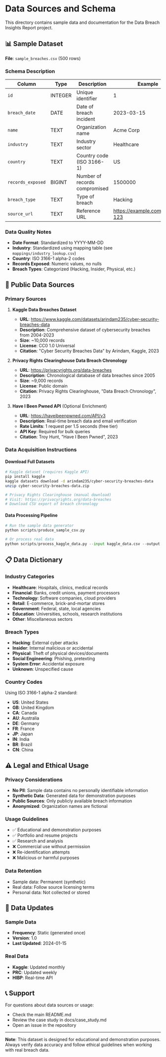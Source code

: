 # Data Sources and Schema

This directory contains sample data and documentation for the Data Breach Insights Report project.

## 📊 Sample Dataset

**File**: `sample_breaches.csv` (500 rows)

### Schema Description

| Column            | Type    | Description                   | Example                        |
| ----------------- | ------- | ----------------------------- | ------------------------------ |
| `id`              | INTEGER | Unique identifier             | 1                              |
| `breach_date`     | DATE    | Date of breach incident       | 2023-03-15                     |
| `name`            | TEXT    | Organization name             | Acme Corp                      |
| `industry`        | TEXT    | Industry sector               | Healthcare                     |
| `country`         | TEXT    | Country code (ISO 3166-1)     | US                             |
| `records_exposed` | BIGINT  | Number of records compromised | 1500000                        |
| `breach_type`     | TEXT    | Type of breach                | Hacking                        |
| `source_url`      | TEXT    | Reference URL                 | https://example.com/breach-123 |

### Data Quality Notes

- **Date Format**: Standardized to YYYY-MM-DD
- **Industry**: Standardized using mapping table (see `mappings/industry_lookup.csv`)
- **Country**: ISO 3166-1 alpha-2 codes
- **Records Exposed**: Numeric values, no nulls
- **Breach Types**: Categorized (Hacking, Insider, Physical, etc.)

## 🔗 Public Data Sources

### Primary Sources

1. **Kaggle Data Breaches Dataset**

   - **URL**: https://www.kaggle.com/datasets/arindam235/cyber-security-breaches-data
   - **Description**: Comprehensive dataset of cybersecurity breaches from 2004-2023
   - **Size**: ~10,000 records
   - **License**: CC0 1.0 Universal
   - **Citation**: "Cyber Security Breaches Data" by Arindam, Kaggle, 2023

2. **Privacy Rights Clearinghouse Data Breach Chronology**

   - **URL**: https://privacyrights.org/data-breaches
   - **Description**: Chronological database of data breaches since 2005
   - **Size**: ~9,000 records
   - **License**: Public domain
   - **Citation**: Privacy Rights Clearinghouse, "Data Breach Chronology", 2023

3. **Have I Been Pwned API** (Optional Enrichment)
   - **URL**: https://haveibeenpwned.com/API/v3
   - **Description**: Real-time breach data and email verification
   - **Rate Limits**: 1 request per 1.5 seconds (free tier)
   - **API Key**: Required for bulk queries
   - **Citation**: Troy Hunt, "Have I Been Pwned", 2023

### Data Acquisition Instructions

#### Download Full Datasets

```bash
# Kaggle dataset (requires Kaggle API)
pip install kaggle
kaggle datasets download -d arindam235/cyber-security-breaches-data
unzip cyber-security-breaches-data.zip

# Privacy Rights Clearinghouse (manual download)
# Visit: https://privacyrights.org/data-breaches
# Download CSV export of breach chronology
```

#### Data Processing Pipeline

```python
# Run the sample data generator
python scripts/produce_sample_csv.py

# Or process real data
python scripts/process_kaggle_data.py --input kaggle_data.csv --output data/breaches.csv
```

## 📋 Data Dictionary

### Industry Categories

- **Healthcare**: Hospitals, clinics, medical records
- **Financial**: Banks, credit unions, payment processors
- **Technology**: Software companies, cloud providers
- **Retail**: E-commerce, brick-and-mortar stores
- **Government**: Federal, state, local agencies
- **Education**: Universities, schools, research institutions
- **Other**: Miscellaneous sectors

### Breach Types

- **Hacking**: External cyber attacks
- **Insider**: Internal malicious or accidental
- **Physical**: Theft of physical devices/documents
- **Social Engineering**: Phishing, pretexting
- **System Error**: Accidental exposure
- **Unknown**: Unspecified cause

### Country Codes

Using ISO 3166-1 alpha-2 standard:

- **US**: United States
- **GB**: United Kingdom
- **CA**: Canada
- **AU**: Australia
- **DE**: Germany
- **FR**: France
- **JP**: Japan
- **IN**: India
- **BR**: Brazil
- **CN**: China

## ⚠️ Legal and Ethical Usage

### Privacy Considerations

- **No PII**: Sample data contains no personally identifiable information
- **Synthetic Data**: Generated data for demonstration purposes
- **Public Sources**: Only publicly available breach information
- **Anonymized**: Organization names are fictional

### Usage Guidelines

- ✅ Educational and demonstration purposes
- ✅ Portfolio and resume projects
- ✅ Research and analysis
- ❌ Commercial use without permission
- ❌ Re-identification attempts
- ❌ Malicious or harmful purposes

### Data Retention

- Sample data: Permanent (synthetic)
- Real data: Follow source licensing terms
- Personal data: Not collected or stored

## 🔄 Data Updates

### Sample Data

- **Frequency**: Static (generated once)
- **Version**: 1.0
- **Last Updated**: 2024-01-15

### Real Data

- **Kaggle**: Updated monthly
- **PRC**: Updated weekly
- **HIBP**: Real-time API

## 📞 Support

For questions about data sources or usage:

- Check the main README.md
- Review the case study in docs/case_study.md
- Open an issue in the repository

---

**Note**: This dataset is designed for educational and demonstration purposes. Always verify data accuracy and follow ethical guidelines when working with real breach data.
